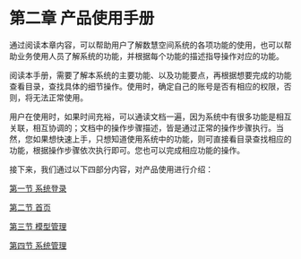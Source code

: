 # 第二章 产品使用手册

通过阅读本章内容，可以帮助用户了解数慧空间系统的各项功能的使用，也可以帮助业务使用人员了解系统的功能，并根据每个功能的描述指导操作对应的功能。

阅读本手册，需要了解本系统的主要功能、以及功能要点，再根据想要完成的功能查看目录，查找具体的细节操作。使用时，确定自己的账号是否有相应的权限，否则，将无法正常使用。

用户在使用时，如果时间充裕，可以通读文档一遍，因为系统中有很多功能是相互关联，相互协调的；文档中的操作步骤描述，皆是通过正常的操作步骤执行。当然，您如果想快速上手，只想知道使用系统中的功能，则可直接看目录查找相应的功能，根据操作步骤依次执行即可。您也可以完成相应功能的操作。

接下来，我们通过以下四部分内容，对产品使用进行介绍：

[第一节   系统登录](/chan-pin-shi-yong-shou-ce/xi-tong-deng-lu.md)

[第二节   首页](/chan-pin-shi-yong-shou-ce/shou-ye.md)

[第三节   模型管理](/chan-pin-shi-yong-shou-ce/mo-xing-guan-li.md)

[第四节   系统管理](/chan-pin-shi-yong-shou-ce/xi-tong-guan-li.md)

